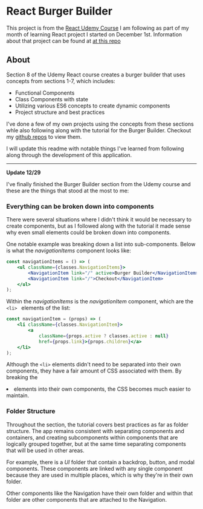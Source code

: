 # React Burger Builder

This project is from the [React Udemy Course](https://www.udemy.com/react-the-complete-guide-incl-redux/) I am following as part of my month of learning React project I started on December 1st.  Information about that project can be found at [at this repo](https://github.com/xmtrinidad/UdemyReact)

## About

Section 8 of the Udemy React course creates a burger builder that uses concepts from sections 1-7, which includes:
* Functional Components
* Class Components with state
* Utilizing various ES6 concepts to create dynamic components
* Project structure and best practices

I've done a few of my own projects using the concepts from these sections whle also following along with the tutorial for the Burger Builder.  Checkout my [github repos](https://github.com/xmtrinidad) to view them.

I will update this readme with notable things I've learned from following along through the development of this application.

---

**Update 12/29**        

I've finally finished the Burger Builder section from the Udemy course and these are the things that stood at the most to me:

### Everything can be broken down into components

There were several situations where I didn't think it would be necessary to create components, but as I followed along with the tutorial it made sense why even small elements could be broken down into components.

One notable example was breaking down a list into sub-components.  Below is what the *navigationItems* component looks like:
```jsx
const navigationItems = () => (
    <ul className={classes.NavigationItems}>
        <NavigationItem link="/" active>Burger Builder</NavigationItem>
        <NavigationItem link="/">Checkout</NavigationItem>
    </ul>
);
```

Within the *navigationItems* is the *navigationItem* component, which are the ```<li> ``` elements of the list:

```jsx
const navigationItem = (props) => (
    <li className={classes.NavigationItem}>
        <a 
            className={props.active ? classes.active : null}
            href={props.link}>{props.children}</a>
    </li>
);
```

Although the ```<li>``` elements didn't need to be separated into their own components, they have a fair amount of CSS associated with them.  By breaking the <li> elements into their own components, the CSS becomes much easier to maintain.

### Folder Structure

Throughout the section, the tutorial covers best practices as far as folder structure.  The app remains consistent with separating components and containers, and creating subcomponents within components that are logically grouped together, but at the same time separating components that will be used in other areas.

For example, there is a *UI* folder that contain a backdrop, button, and modal components.  These components are linked with any single component because they are used in multiple places, which is why they're in their own folder.

Other components like the Navigation have their own folder and within that folder are other components that are attached to the Navigation.